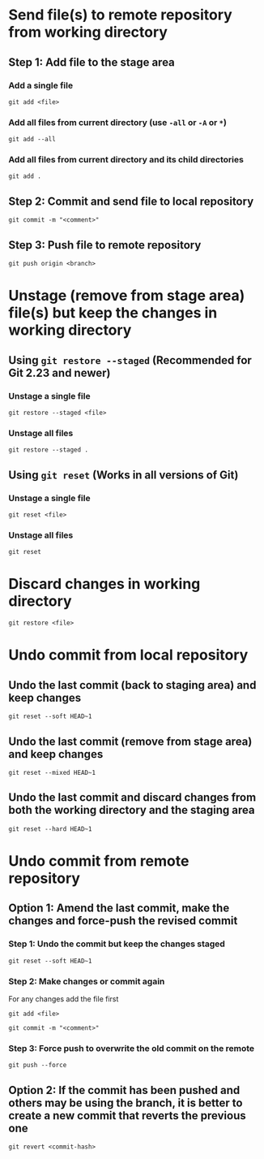 # Send file(s) to remote repository from working directory

## Step 1: Add file to the stage area

### Add a single file
```
git add <file>
```

### Add all files from current directory (use ```-all``` or ```-A``` or ```*```)
```
git add --all
```

### Add all files from current directory and its child directories
```
git add .
```

## Step 2: Commit and send file to local repository
```
git commit -m "<comment>"
```

## Step 3: Push file to remote repository
```
git push origin <branch>
```


# Unstage (remove from stage area) file(s) but keep the changes in working directory

## Using ```git restore --staged``` (Recommended for Git 2.23 and newer)

### Unstage a single file
```
git restore --staged <file>
```

### Unstage all files
```
git restore --staged .
```

## Using ```git reset``` (Works in all versions of Git)

### Unstage a single file
```
git reset <file>
```

### Unstage all files
```
git reset
```


# Discard changes in working directory
```
git restore <file>
```


# Undo commit from local repository

## Undo the last commit (back to staging area) and keep changes
```
git reset --soft HEAD~1
```

## Undo the last commit (remove from stage area) and keep changes
```
git reset --mixed HEAD~1
```

## Undo the last commit and discard changes from both the working directory and the staging area
```
git reset --hard HEAD~1
```


# Undo commit from remote repository

## Option 1: Amend the last commit, make the changes and force-push the revised commit

### Step 1: Undo the commit but keep the changes staged
```
git reset --soft HEAD~1
```

### Step 2: Make changes or commit again
For any changes add the file first
```
git add <file>
```
```
git commit -m "<comment>"
```

### Step 3: Force push to overwrite the old commit on the remote
```
git push --force

```

## Option 2: If the commit has been pushed and others may be using the branch, it is better to create a new commit that reverts the previous one
```
git revert <commit-hash>
```
